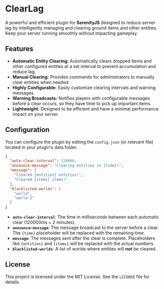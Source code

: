 # ClearLag

A powerful and efficient plugin for **SerenityJS** designed to reduce server lag by intelligently managing and clearing ground items and other entities. Keep your server running smoothly without impacting gameplay.

## Features

* **Automatic Entity Clearing:** Automatically clears dropped items and other configured entities at a set interval to prevent accumulation and reduce lag.
* **Manual Clearing:** Provides commands for administrators to manually clear entities when needed.
* **Highly Configurable:** Easily customize clearing intervals and warning messages.
* **Warning Broadcasts:** Notifies players with configurable messages before a clear occurs, so they have time to pick up important items.
* **Lightweight:** Designed to be efficient and have a minimal performance impact on your server.

## Configuration

You can configure the plugin by editing the `config.json` (or relevant file) located in your plugin's data folder.

```json
{
  "auto-clear-interval": 120000,
  "announce-message": "Clearing entities in {time}!",
  "message": [
    "Cleared {entities} entities!",
    "Cleared {items} items!"
  ],
  "blacklisted-worlds": [
    "world",
    "world-2"
  ]
}
```

* **`auto-clear-interval`**: The time in milliseconds between each automatic clear (120000ms = 2 minutes).
* **`announce-message`**: The message broadcast to the server before a clear. The `{time}` placeholder will be replaced with the remaining time.
* **`message`**: The messages sent after the clear is complete. Placeholders like `{entities}` and `{items}` will be replaced with the actual numbers.
* **`blacklisted-worlds`**: A list of worlds where entities will **not** be cleared.

## License

This project is licensed under the MIT License. See the `LICENSE` file for details.
